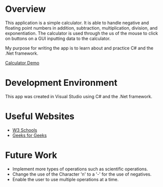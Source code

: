 # Overview

This application is a simple calculator. It is able to handle negative and floating point numbers in addition, subtraction, multiplication, division, and exponentiation. The calculator is used through the us of the mouse to click on buttons on a GUI inputting data to the calculator.

My purpose for writing the app is to learn about and practice C# and the .Net framework.

[Calculator Demo](https://youtu.be/qc4qBBgCeJs)

# Development Environment

This app was created in Visual Studio using C# and the .Net framework.

# Useful Websites

- [W3 Schools](https://www.w3schools.com/cs/cs_conditions.php)
- [Geeks for Geeks](https://www.geeksforgeeks.org/how-to-set-the-font-of-the-textbox-content-in-c-sharp/)

# Future Work

- Implement more types of operations such as scientific operations.
- Change the use of the Character 'n' to a '-' for the use of negatives.
- Enable the user to use multiple operations at a time.

